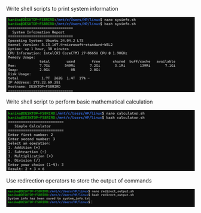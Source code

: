 Write shell scripts to print system information

![man command](pic14.png)



Write shell script to perform basic mathematical calculation

![man command](pic11.png)



Use redirection operators to store the output of commands

![man command](pic12.png)
